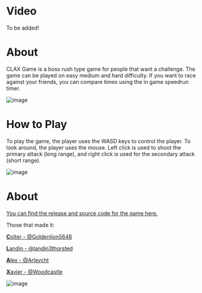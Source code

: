 # Video

To be added!

# About

CLAX Game is a boss rush type game for people that want a challenge. The game can be played on easy medium and hard difficulty. If you want to race against your friends, you can compare times using the in game speedrun timer.

![image](https://user-images.githubusercontent.com/32916571/115466420-16ba3800-a1fe-11eb-9441-689a6d9aeb0c.png)

# How to Play

To play the game, the player uses the WASD keys to control the player. To look around, the player uses the mouse. Left click is used to shoot the primary attack (long range), and right click is used for the secondary attack (short range).


![image](https://user-images.githubusercontent.com/32916571/115466368-fdb18700-a1fd-11eb-89ab-c7c7ad1ff51a.png)

# About 

[You can find the release and source code for the game here.](https://github.com/SCCapstone/CLAX-Game)

Those that made it:

[**C**olter - @Goldenlion5648](https://github.com/Goldenlion5648)

[**L**andin - @landin3thorsted](https://github.com/landin3thorsted)

[**A**lex - @Arleycht](https://github.com/Arleycht)

[**X**avier - @Woodcastle](https://github.com/Woodcastle)

![image](https://user-images.githubusercontent.com/32916571/115468442-196a5c80-a201-11eb-9c04-6a3d6c4a0ab7.png)
